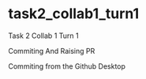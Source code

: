 # task2_collab1_turn1
Task 2 Collab 1 Turn 1

Commiting And Raising PR


Commiting from the Github Desktop